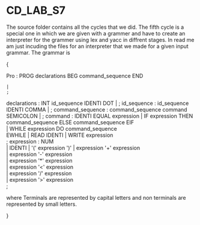 # CD_LAB_S7
The source folder contains all the cycles that we did.
The fifth cycle is a special one in which we are given with a grammer and have to create an interpreter for the grammer using lex and yacc in diffrent stages.
In read me am just incuding the files for an interpreter that we made for a given input grammar.
The grammar is



{




Pro : PROG declarations
	  BEG command_sequence END

	|
	;

declarations : INT id_sequence IDENTI
							   DOT 
	|
	;
id_sequence : id_sequence IDENTI 
							COMMA 
	|
	;
command_sequence : command_sequence command SEMICOLON
	|
	;
command : IDENTI EQUAL expression 
	|
		IF expression THEN 
	command_sequence ELSE 
	command_sequence EIF	
	|
	WHILE expression DO command_sequence	
	EWHILE
	|
	READ IDENTI	
	|
	WRITE expression	
	;
expression : NUM	
  |
	IDENTI
	|
	'(' expression ')'
	|
	expression '+' expression	
	|
	expression '-' expression	
	|
	expression '*' expression	
	|
	expression '<' expression	
	|
	expression '/' expression	
	|
	expression '>' expression	
	;
  
  
  where Terminals are represented by capital letters and non terminals are represented by small letters.
  
  
  
  }
